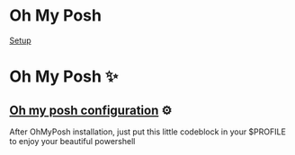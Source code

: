 # Oh My Posh

[Setup](./setup.ps1)

# Oh My Posh ✨

## [Oh my posh configuration](./setup.ps1) ⚙️
After OhMyPosh installation, just put this little codeblock in your $PROFILE to enjoy your beautiful powershell
